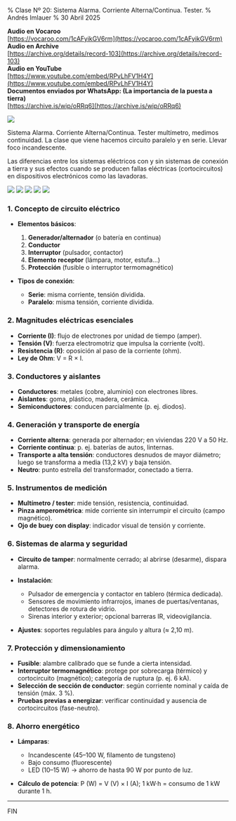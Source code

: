 % Clase Nº 20: Sistema Alarma. Corriente Alterna/Continua. Tester. 
% Andrés Imlauer
% 30 Abril 2025

**Audio en Vocaroo**   
[https://vocaroo.com/1cAFyikGV6rm](https://vocaroo.com/1cAFyikGV6rm)   
**Audio en Archive**   
[https://archive.org/details/record-103](https://archive.org/details/record-103)   
**Audio en YouTube**   
[https://www.youtube.com/embed/RPvLhFV1H4Y](https://www.youtube.com/embed/RPvLhFV1H4Y)   
**Documentos enviados por WhatsApp: (La importancia de la puesta a tierra)**   
[https://archive.is/wip/oRRq6](https://archive.is/wip/oRRq6)   
   
![](https://scontent.fpss7-1.fna.fbcdn.net/v/t39.30808-6/494277040_1763111434550034_7338506165126566287_n.jpg?_nc_cat=1&ccb=1-7&_nc_sid=aa7b47&_nc_ohc=GZt0nbLtSBEQ7kNvwGpi3Ic&_nc_oc=Adl9OEWK2x2BFrSka3fyHXJZOdOxEnt2blm78wOC9MS4vw9Ozi31DFPDt2QciV44JKhNptYCe0-hUTi67GBDwiuZ&_nc_zt=23&_nc_ht=scontent.fpss7-1.fna&_nc_gid=lA7sM6TBMzYO534drQsiOg&oh=00_AfF8A1tz2NxZ5KuEmp76KiGwRFha6km4ajZGrxNulzU4Zg&oe=681847EC)

Sistema Alarma. Corriente Alterna/Continua. Tester multímetro, medimos continuidad. La clase que viene hacemos circuito paralelo y en serie. Llevar foco incandescente.

Las diferencias entre los sistemas eléctricos con y sin sistemas de conexión a tierra y sus efectos cuando se producen fallas eléctricas (cortocircuitos) en dispositivos
electrónicos como las lavadoras.


![](https://blogger.googleusercontent.com/img/b/R29vZ2xl/AVvXsEgplARuBd1uckqlx6Nrmmy7VzvhuM6wpsqJ9wc3kRe1Mb3c-qQiDou676qZhW4zASigsYp8g2lFgh1F6Oull-yNcsnG5AxuXj9KCWf9CJTG8p3JjYuLvaUIFtjbbDHbcwhCp-AB8ZA5FiCVBd8s4bxM7ABD1zLQ_WnXl9JJEUHm9IZNSL40Kd0h-ZVSjVA/s4160/IMG_20250429_192321455.jpg)
![](https://blogger.googleusercontent.com/img/b/R29vZ2xl/AVvXsEi0Ck8IxYTTiCvwSUDgia7kmQY2ep68VqBkDqkbNK52190exVUDI8QGbTgjJkt9Uer7BJ8HN3t2j8l6rmTT96n6KhvCHpNiMTKTsPOx0MhwmBtnOMdKE4mVmGF13JUCRW6EH9BRzDMgQx8-WopdOOt10G7MNaoqCesOpgOgSm3BAABH9SxIBo9eu38n7Jw/s4160/IMG_20250429_194331884.jpg)
![](https://blogger.googleusercontent.com/img/b/R29vZ2xl/AVvXsEjpVknt7TghhJd-sqGDu4AXFDohK3hz_cI-TzC-oTh3hHxi0h1N-oBSAkxqDYvXNMBsSaZwut-plw9QDEmMABkoEvkxnUlc14SZ3klHvVICjMIJVw1hHBUuPIpUQ2mkkLsjWPMP-QZ7oSCeLmJCK6hSV4VslaM3zD9GZy_6F1KBM9wdQps8OUGLpNQXtbI/s4160/IMG_20250429_194725622.jpg)
![](https://blogger.googleusercontent.com/img/b/R29vZ2xl/AVvXsEgvhmPuvfNN97ZtP8al-wVQu4-DDB0-J7isR0b75lEH8MgCjpNfTPcsonp8_U1zZeHDxh5N-7eFY2I8VqitVodqMZaRiLwIX21hKaTcKMzwVBoJ6GkUvO3t0SrZkJSe_y5Fi3ZVl5HzwiDqSNzyCU51-bup-osBf6Y_6hILUu9D_Y3ZCbtTmMGXIrgQD-k/s4160/IMG_20250429_200006777.jpg)
![](https://blogger.googleusercontent.com/img/b/R29vZ2xl/AVvXsEj1-U6q8YbxKmPXf6ZMdZ3QlwWsCjeBDxwwzbcIoHi6sFMQdIOrK7VGRAO-VQybwe5Sqstn_aUbyrsbdjWHTSMyTacPr2lGBC2goYmOTLcg1cEk52u8iYe0Zu6l1brjCtzfRYQQhD3TuTejwMCBVzYuBH0PYFsUNKi3ZZD3DmUwXh-J1CbeCD6whpg098g/s4160/IMG_20250429_201858377.jpg)

### 1. Concepto de circuito eléctrico

* **Elementos básicos**:

  1. **Generador/alternador** (o batería en continua)
  2. **Conductor**
  3. **Interruptor** (pulsador, contactor)
  4. **Elemento receptor** (lámpara, motor, estufa…)
  5. **Protección** (fusible o interruptor termomagnético)
* **Tipos de conexión**:

  * **Serie**: misma corriente, tensión dividida.
  * **Paralelo**: misma tensión, corriente dividida.

### 2. Magnitudes eléctricas esenciales

* **Corriente (I)**: flujo de electrones por unidad de tiempo (amper).
* **Tensión (V)**: fuerza electromotriz que impulsa la corriente (volt).
* **Resistencia (R)**: oposición al paso de la corriente (ohm).
* **Ley de Ohm**: V = R × I.

### 3. Conductores y aislantes

* **Conductores**: metales (cobre, aluminio) con electrones libres.
* **Aislantes**: goma, plástico, madera, cerámica.
* **Semiconductores**: conducen parcialmente (p. ej. diodos).

### 4. Generación y transporte de energía

* **Corriente alterna**: generada por alternador; en viviendas 220 V a 50 Hz.
* **Corriente continua**: p. ej. baterías de autos, linternas.
* **Transporte a alta tensión**: conductores desnudos de mayor diámetro; luego se transforma a media (13,2 kV) y baja tensión.
* **Neutro**: punto estrella del transformador, conectado a tierra.

### 5. Instrumentos de medición

* **Multímetro / tester**: mide tensión, resistencia, continuidad.
* **Pinza amperométrica**: mide corriente sin interrumpir el circuito (campo magnético).
* **Ojo de buey con display**: indicador visual de tensión y corriente.

### 6. Sistemas de alarma y seguridad

* **Circuito de tamper**: normalmente cerrado; al abrirse (desarme), dispara alarma.
* **Instalación**:

  * Pulsador de emergencia y contactor en tablero (térmica dedicada).
  * Sensores de movimiento infrarrojos, imanes de puertas/ventanas, detectores de rotura de vidrio.
  * Sirenas interior y exterior; opcional barreras IR, videovigilancia.
* **Ajustes**: soportes regulables para ángulo y altura (≈ 2,10 m).

### 7. Protección y dimensionamiento

* **Fusible**: alambre calibrado que se funde a cierta intensidad.
* **Interruptor termomagnético**: protege por sobrecarga (térmico) y cortocircuito (magnético); categoría de ruptura (p. ej. 6 kA).
* **Selección de sección de conductor**: según corriente nominal y caída de tensión (máx. 3 %).
* **Pruebas previas a energizar**: verificar continuidad y ausencia de cortocircuitos (fase-neutro).

### 8. Ahorro energético

* **Lámparas**:

  * Incandescente (45–100 W, filamento de tungsteno)
  * Bajo consumo (fluorescente)
  * LED (10–15 W) → ahorro de hasta 90 W por punto de luz.
* **Cálculo de potencia**: P (W) = V (V) × I (A); 1 kW·h = consumo de 1 kW durante 1 h.

---

FIN

